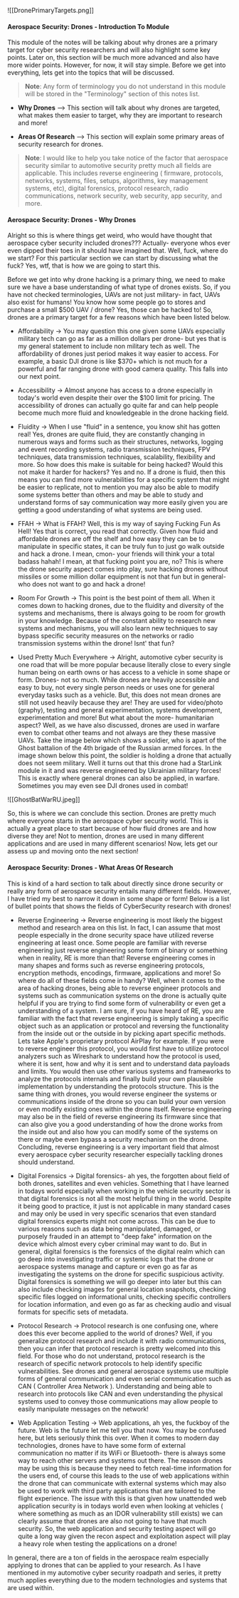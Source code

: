 ![[DronePrimaryTargets.png]]

#### Aerospace Security: Drones - Introduction To Module 

This module of the notes will be talking about why drones are a primary target for cyber security researchers and will also highlight some key points. Later on, this section will be much more advanced and also have more wider points. However, for now, it will stay simple. Before we get into everything, lets get into the topics that will be discussed. 

> **Note**: Any form of terminology you do not understand in this module will be stored in the "Terminology" section of this notes list.

* **Why Drones** --> This section will talk about why drones are targeted, what makes them easier to target, why they are important to research and more!

* **Areas Of Research** --> This section will explain some primary areas of security research for drones.

> **Note**: I would like to help you take notice of the factor that aerospace security similar to automotive security pretty much all fields are applicable. This includes reverse engineering ( firmware, protocols, networks, systems, files, setups, algorithms, key management systems, etc), digital forensics,  protocol research, radio communications, network security, web security, app security, and more.

#### Aerospace Security: Drones - Why Drones

Alright so this is where things get weird, who would have thought that aerospace cyber security included drones??? Actually- everyone whos ever even dipped their toes in it should have imagined that. Well, fuck, where do we start? For this particular section we can start by discussing what the fuck? Yes, wtf, that is how we are going to start this. 

Before we get into why drone hacking is a primary thing, we need to make sure we have a base understanding of what type of drones exists. So, if you have not checked terminologies, UAVs are not just military- in fact, UAVs also exist for humans! You know how some people go to stores and purchase a small $500 UAV / drone? Yes, those can be hacked to! So, drones are a primary target for a few reasons which have been listed below.

* Affordability -> You may question this one given some UAVs especially military tech can go as far as a million dollars per drone- but yes that is my general statement to include non military tech as well. The affordability of drones just period makes it way easier to access. For example, a basic DJI drone is like $370+ which is not much for a powerful and far ranging drone with good camera quality. This falls into our next point.

* Accessibility -> Almost anyone has access to a drone especially in today's world even despite their over the $100 limit for pricing. The accessibility of drones can actually go quite far and can help people become much more fluid and knowledgeable in the drone hacking field.

* Fluidity -> When I use "fluid" in a sentence, you know shit has gotten real! Yes, drones are quite fluid, they are constantly changing in numerous ways and forms such as their structures, networks, logging and event recording systems, radio transmission techniques, FPV techniques, data transmission techniques, scalability, flexibility and more. So how does this make is suitable for being hacked? Would this not make it harder for hackers? Yes and no. If a drone is fluid, then this means you can find more vulnerabilities for a specific system that might be easier to replicate, not to mention you may also be able to modify some systems better than others and may be able to study and understand forms of say communication way more easily given you are getting a good understanding of what systems are being used.

* FFAH -> What is FFAH? Well, this is my way of saying Fucking Fun As Hell! Yes that is  correct, you read that correctly. Given how fluid and affordable drones are off the shelf and how easy they can be to manipulate in specific states, it can be truly fun to just go walk outside and hack a drone. I mean, cmon- your friends will think your a total badass hahah! I mean, at that fucking point you are, no? This is where the drone security aspect comes into play, sure hacking drones without missiles or some million dollar equipment is not that fun but in general- who does not want to go and hack a drone! 

* Room For Growth -> This point is the best point of them all. When it comes down to hacking drones, due to the fluidity and diversity of the systems and mechanisms, there is always going to be room for growth in your knowledge. Because of the constant ability to research new systems and mechanisms, you will also learn new techniques to say bypass specific security measures on the networks or radio transmission systems within the drone! Isnt' that fun?

* Used Pretty Much Everywhere -> Alright, automotive cyber security is one road that will be more popular because literally close to every single human being on earth owns or has access to a vehicle in some shape or form. Drones- not so much. While drones are heavily accessible and easy to buy, not every single person needs or uses one for general everyday tasks such as a vehicle. But, this does not mean drones are still not used heavily because they are! They are used for video/photo (graphy), testing and general experimentation, systems development, experimentation and more! But what about the more- humanitarian aspect? Well, as we have also discussed, drones are used in warfare even to combat other teams and not always are they these massive UAVs. Take the image below which shows a soldier, who is apart of the Ghost battalion of the 4th brigade of the Russian armed forces. In the image shown below this point, the soldier is holding a drone that actually does not seem military. Well it turns out that this drone had a StarLink module in it and was reverse engineered by Ukrainian military forces! This is exactly where general drones can also be applied, in warfare. Sometimes you may even see DJI drones used in combat!

![[GhostBatWarRU.jpeg]]

So, this is where we can conclude this section. Drones are pretty much where everyone starts in the aerospace cyber security world. This is actually a great place to start because of how fluid drones are and how diverse they are! Not to mention, drones are used in many different applications and are used in many different scenarios! Now, lets get our assess up and moving onto the next section!

#### Aerospace Security: Drones - What Areas Of Research

This is kind of a hard section to talk about directly since drone security or really any form of aerospace security entails many different fields. However, I have tried my best to narrow it down in some shape or form! Below is a list of bullet points that shows the fields of CyberSecurity research with drones!

* Reverse Engineering -> Reverse engineering is most likely the biggest method and research area on this list. In fact, I can assume that most people especially in the drone security space have utilized reverse engineering at least once. Some people are familiar with reverse engineering just reverse engineering some form of binary or something when in reality, RE is more than that! Reverse engineering comes in many shapes and forms such as reverse engineering protocols, encryption methods, encodings,  firmware, applications and more! So where do all of these fields come in handy? Well, when it comes to the area of hacking drones, being able to reverse engineer protocols and systems such as communication systems on the drone is actually quite helpful if you are trying to find some form of vulnerability or even get a understanding of a system. I am sure, if you have heard of RE, you are familiar with the fact that reverse engineering is simply taking a specific object such as an application or protocol and reversing the functionality from the inside out or the outside in by picking apart specific methods. Lets take Apple's proprietary protocol AirPlay for example. If you were to reverse engineer this protocol, you would first have to utilize protocol analyzers such as Wireshark to understand how the protocol is used, where it is sent, how and why it is sent and to understand data payloads and limits. You would then use other various systems and frameworks to analyze the protocols internals and finally build your own plausible implementation by understanding the protocols structure. This is the same thing with drones, you would reverse engineer the systems or communications inside of the drone so you can build your own version or even modify existing ones within the drone itself. Reverse engineering may also be in the field of reverse engineering its firmware since that can also give you a good understanding of how the drone works from the inside out and also how you can modify some of the systems on there or maybe even bypass a security mechanism on the drone. Concluding, reverse engineering is a very important field that almost every aerospace cyber security researcher especially tackling drones should understand.

* Digital Forensics -> Digital forensics- ah yes, the forgotten about field of both drones, satellites and even vehicles. Something that I have learned in todays world especially when working in the vehicle security sector is that digital forensics is not all the most helpful thing in the world. Despite it being good to practice, it just is not applicable in many standard cases and may only be used in very specific scenarios that even standard digital forensics experts might not come across. This can be due to various reasons such as data being manipulated, damaged, or purposely frauded in an attempt to "deep fake" information on the device which almost every cyber criminal may want to do. But in general, digital forensics is the forensics of the digital realm which can go deep into investigating traffic or systemic logs that the drone or aerospace systems manage and capture or even go as far as investigating the systems on the drone for specific suspicious activity. Digital forensics is something we will go deeper into later but this can also include checking images for general location snapshots, checking specific files logged on informational units, checking specific controllers for location information, and even go as far as checking audio and visual formats for specific sets of metadata.

* Protocol Research -> Protocol research is one confusing one, where does this ever become applied to the world of drones? Well, if you generalize protocol research and include it with radio communications, then you can infer that protocol research is pretty welcomed into this field. For those who do not understand, protocol research is the research of specific network protocols to help identify specific vulnerabilities. See drones and general aerospace systems use multiple forms of general communication and even serial communication such as CAN ( Controller Area Network ). Understanding and being able to research into protocols like CAN and even understanding the physical systems used to convey those communications may allow people to easily manipulate messages on the network!

* Web Application Testing -> Web applications, ah yes, the fuckboy of the future. Web is the future let me tell you that now. You may be confused here, but lets seriously think this over. When it comes to modern day technologies, drones have to have some form of external communication no matter if its WiFi or Bluetooth- there is always some way to reach other servers and systems out there. The reason drones may be using this is because they need to fetch real-time information for the users end, of course this leads to the use of web applications within the drone that can communicate with external systems which may also be used to work with third party applications that are tailored to the flight experience. The issue with this is that given how unattended web application security is in todays world even when looking at vehicles ( where something as much as an IDOR vulnerability still exists) we can clearly assume that drones are also not going to have that much security. So, the web application and security testing aspect will go quite a long way given the recon aspect and exploitation aspect will play a heavy role when testing the applications on a drone!

In general, there are a ton of fields in the aerospace realm especially applying to drones that can be applied to your research. As I have mentioned in my automotive cyber security roadpath and series, it pretty much applies everything due to the modern technologies and systems that are used within. 